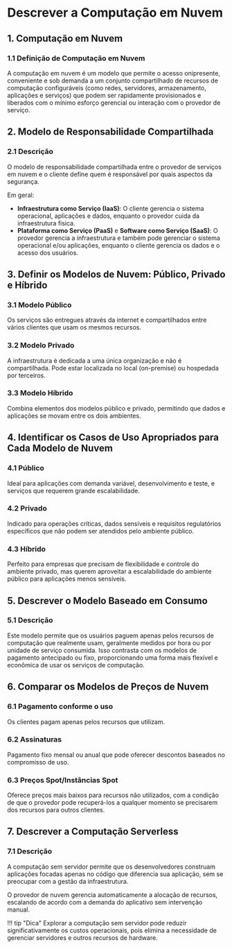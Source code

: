 # Descrever a Computação em Nuvem

## 1. Computação em Nuvem

### 1.1 Definição de Computação em Nuvem

A computação em nuvem é um modelo que permite o acesso onipresente, conveniente e sob demanda a um conjunto compartilhado de recursos de computação configuráveis (como redes, servidores, armazenamento, aplicações e serviços) que podem ser rapidamente provisionados e liberados com o mínimo esforço gerencial ou interação com o provedor de serviço.

## 2. Modelo de Responsabilidade Compartilhada

### 2.1 Descrição

O modelo de responsabilidade compartilhada entre o provedor de serviços em nuvem e o cliente define quem é responsável por quais aspectos da segurança. 

Em geral:

- **Infraestrutura como Serviço (IaaS)**: O cliente gerencia o sistema operacional, aplicações e dados, enquanto o provedor cuida da infraestrutura física.
- **Plataforma como Serviço (PaaS)** e **Software como Serviço (SaaS)**: O provedor gerencia a infraestrutura e também pode gerenciar o sistema operacional e/ou aplicações, enquanto o cliente gerencia os dados e o acesso dos usuários.

## 3. Definir os Modelos de Nuvem: Público, Privado e Híbrido

### 3.1 Modelo Público

Os serviços são entregues através da internet e compartilhados entre vários clientes que usam os mesmos recursos.

### 3.2 Modelo Privado

A infraestrutura é dedicada a uma única organização e não é compartilhada. Pode estar localizada no local (on-premise) ou hospedada por terceiros.

### 3.3 Modelo Híbrido

Combina elementos dos modelos público e privado, permitindo que dados e aplicações se movam entre os dois ambientes.

## 4. Identificar os Casos de Uso Apropriados para Cada Modelo de Nuvem

### 4.1 Público

Ideal para aplicações com demanda variável, desenvolvimento e teste, e serviços que requerem grande escalabilidade.

### 4.2 Privado

Indicado para operações críticas, dados sensíveis e requisitos regulatórios específicos que não podem ser atendidos pelo ambiente público.

### 4.3 Híbrido

Perfeito para empresas que precisam de flexibilidade e controle do ambiente privado, mas querem aproveitar a escalabilidade do ambiente público para aplicações menos sensíveis.

## 5. Descrever o Modelo Baseado em Consumo

### 5.1 Descrição

Este modelo permite que os usuários paguem apenas pelos recursos de computação que realmente usam, geralmente medidos por hora ou por unidade de serviço consumida. Isso contrasta com os modelos de pagamento antecipado ou fixo, proporcionando uma forma mais flexível e econômica de usar os serviços de computação.

## 6. Comparar os Modelos de Preços de Nuvem

### 6.1 Pagamento conforme o uso

Os clientes pagam apenas pelos recursos que utilizam.

### 6.2 Assinaturas

Pagamento fixo mensal ou anual que pode oferecer descontos baseados no compromisso de uso.

### 6.3 Preços Spot/Instâncias Spot

Oferece preços mais baixos para recursos não utilizados, com a condição de que o provedor pode recuperá-los a qualquer momento se precisarem dos recursos para outros clientes.

## 7. Descrever a Computação Serverless

### 7.1 Descrição

A computação sem servidor permite que os desenvolvedores construam aplicações focadas apenas no código que diferencia sua aplicação, sem se preocupar com a gestão da infraestrutura. 

O provedor de nuvem gerencia automaticamente a alocação de recursos, escalando de acordo com a demanda do aplicativo sem intervenção manual.

!!! tip "Dica"
    Explorar a computação sem servidor pode reduzir significativamente os custos operacionais, pois elimina a necessidade de gerenciar servidores e outros recursos de hardware.